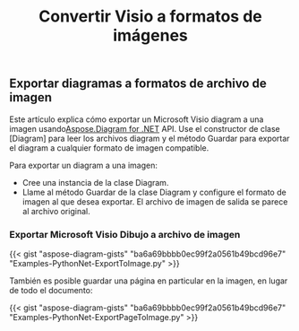 ﻿---
title:  Convertir Visio a formatos de imágenes
linktitle: Convertir Visio a Imágenes
type: docs
weight: 20
url: /es/python-net/convert-visio-to-image/
description: This topic show you how to Aspose.Diagram allows to convert Visio to various images formats. Convert Visio,VSD, VSS, VDW, VST, VSDX, VSSX, VSTX, VSDM, VSTM,VSSM to PNG, JPEG, BMP images with a few lines of code.
---
## **Exportar diagramas a formatos de archivo de imagen**
 Este artículo explica cómo exportar un Microsoft Visio diagram a una imagen usando[Aspose.Diagram for .NET](https://products.aspose.com/diagram/python-net/) API. Use el constructor de clase [Diagram] para leer los archivos diagram y el método Guardar para exportar el diagram a cualquier formato de imagen compatible.

Para exportar un diagram a una imagen:

- Cree una instancia de la clase Diagram.
- Llame al método Guardar de la clase Diagram y configure el formato de imagen al que desea exportar. El archivo de imagen de salida se parece al archivo original.
### **Exportar Microsoft Visio Dibujo a archivo de imagen**
{{< gist "aspose-diagram-gists" "ba6a69bbbb0ec99f2a0561b49bcd96e7" "Examples-PythonNet-ExportToImage.py" >}}

También es posible guardar una página en particular en la imagen, en lugar de todo el documento:

{{< gist "aspose-diagram-gists" "ba6a69bbbb0ec99f2a0561b49bcd96e7" "Examples-PythonNet-ExportPageToImage.py" >}}